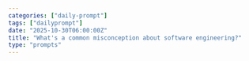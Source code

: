 ```yaml
---
categories: ["daily-prompt"]
tags: ["dailyprompt"]
date: "2025-10-30T06:00:00Z"
title: "What's a common misconception about software engineering?"
type: "prompts"
---
```

